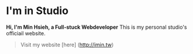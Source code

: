 # I'm in Studio
**Hi, I'm Min Hsieh, a Full-stuck Webdeveloper**
This is my personal studio's officiail website.

> Visit my website [here] (http://imin.tw)